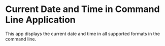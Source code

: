 # Current Date and Time in Command Line Application

This app displays the current date and time in all supported formats in the command line.